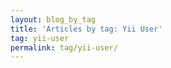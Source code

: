 ```yaml
---
layout: blog_by_tag
title: 'Articles by tag: Yii User'
tag: yii-user
permalink: tag/yii-user/
---
```

